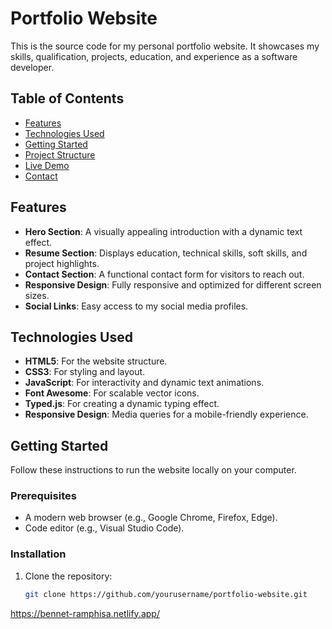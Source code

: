 # Portfolio Website

This is the source code for my personal portfolio website. It showcases my skills, qualification, projects, education, and experience as a software developer.

## Table of Contents

- [Features](#features)
- [Technologies Used](#technologies-used)
- [Getting Started](#getting-started)
- [Project Structure](#project-structure)
- [Live Demo](#live-demo)
- [Contact](#contact)

## Features

- **Hero Section**: A visually appealing introduction with a dynamic text effect.
- **Resume Section**: Displays education, technical skills, soft skills, and project highlights.
- **Contact Section**: A functional contact form for visitors to reach out.
- **Responsive Design**: Fully responsive and optimized for different screen sizes.
- **Social Links**: Easy access to my social media profiles.

## Technologies Used

- **HTML5**: For the website structure.
- **CSS3**: For styling and layout.
- **JavaScript**: For interactivity and dynamic text animations.
- **Font Awesome**: For scalable vector icons.
- **Typed.js**: For creating a dynamic typing effect.
- **Responsive Design**: Media queries for a mobile-friendly experience.

## Getting Started

Follow these instructions to run the website locally on your computer.

### Prerequisites

- A modern web browser (e.g., Google Chrome, Firefox, Edge).
- Code editor (e.g., Visual Studio Code).

### Installation

1. Clone the repository:
   ```bash
   git clone https://github.com/yourusername/portfolio-website.git

https://bennet-ramphisa.netlify.app/

